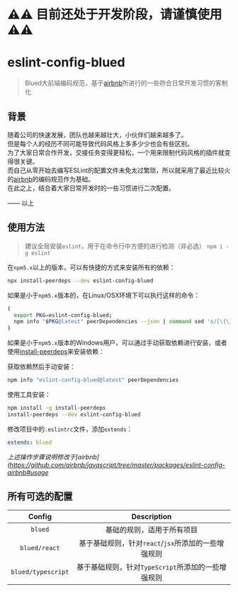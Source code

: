 # ⚠️⚠️ 目前还处于开发阶段，请谨慎使用 ⚠️⚠️

# eslint-config-blued

> Blued大前端编码规范，基于[airbnb](https://github.com/airbnb/javascript)所进行的一些符合日常开发习惯的客制化  

## 背景

随着公司的快速发展，团队也越来越壮大，小伙伴们越来越多了。  
但是每个人的经历不同可能导致代码风格上多多少少也会有些区别。  
为了大家日常合作开发，交接任务变得更轻松，一个用来限制代码风格的插件就变得很关键。  
而自己从零开始去编写ESLint的配置文件未免太过繁琐，所以就采用了最近比较火的[airbnb](https://github.com/airbnb/javascript)的编码规范作为基础。  
在此之上，结合着大家日常开发时的一些习惯进行二次配置。

—— 以上

## 使用方法

> 建议全局安装`eslint`，用于在命令行中方便的进行检测（非必选） `npm i -g eslint`  


在`npm5.x`以上的版本，可以有快捷的方式来安装所有的依赖：

```bash
npx install-peerdeps --dev eslint-config-blued
```

如果是小于`npm5.x`版本的，在Linux/OSX环境下可以执行这样的命令：
```bash
(
  export PKG=eslint-config-blued;
  npm info "$PKG@latest" peerDependencies --json | command sed 's/[\{\},]//g ; s/: /@/g' | xargs npm install --save-dev "$PKG@latest"
)
```

如果是小于`npm5.x`版本的Windows用户，可以通过手动获取依赖进行安装，或者使用[install-peerdeps](https://github.com/nathanhleung/install-peerdeps)来安装依赖：

获取依赖然后手动安装：
```bash
npm info "eslint-config-blued@latest" peerDependencies
```

使用工具安装：
```bash
npm install -g install-peerdeps
install-peerdeps --dev eslint-config-blued
```

修改项目中的`.eslintrc`文件，添加`extends`：  
```yaml
extends: blued
```

*上述操作步骤说明修改于[airbnb](https://github.com/airbnb/javascript/tree/master/packages/eslint-config-airbnb#usage*


## 所有可选的配置

Config|Description
:-:|:-:
`blued`|基础的规则，适用于所有项目
`blued/react`|基于基础规则，针对`react`/`jsx`所添加的一些增强规则
`blued/typescript`|基于基础规则，针对`TypeScript`所添加的一些增强规则

